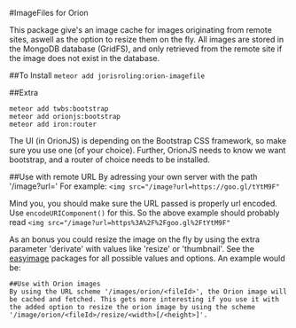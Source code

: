 #ImageFiles for Orion

This package give's an image cache for images originating from remote sites, aswell as the option to resize them on the fly. All images are stored in the MongoDB database (GridFS), and only retrieved from the remote site if the image does not exist in the database.

##To Install
```meteor add jorisroling:orion-imagefile```

##Extra

```meteor add twbs:bootstrap```  
```meteor add orionjs:bootstrap```  
```meteor add iron:router```  

The UI (in OrionJS) is depending on the Bootstrap CSS framework, so make sure you use one (of your choice). Further, OrionJS needs to know we want bootstrap, and a router of choice needs to be installed.

##Use with remote URL
By adressing your own server with the path '/image?url=<ORIGINAL URL>' For example:
```<img src="/image?url=https://goo.gl/tYtM9F"```

Mind you, you should make sure the URL passed is properly url encoded. Use ```encodeURIComponent()``` for this.
So the above example should probably read
```<img src="/image?url=https%3A%2F%2Fgoo.gl%2FtYtM9F"```

As an bonus you could resize the image on the fly by using the extra parameter 'derivate' with values like 'resize' or 'thumbnail'. See the [easyimage](https://github.com/hacksparrow/node-easyimage) packages for all possible values and options. An example would be:

```http://localhost:4000/image?url=https://goo.gl/tYtM9F&derivate=resize&width=30
##Use with Orion images
By using the URL scheme '/images/orion/<fileId>', the Orion image will be cached and fetched. This gets more interesting if you use it with the added option to resize the orion image by using the scheme '/image/orion/<fileId>/resize/<width>[/<height>]'.